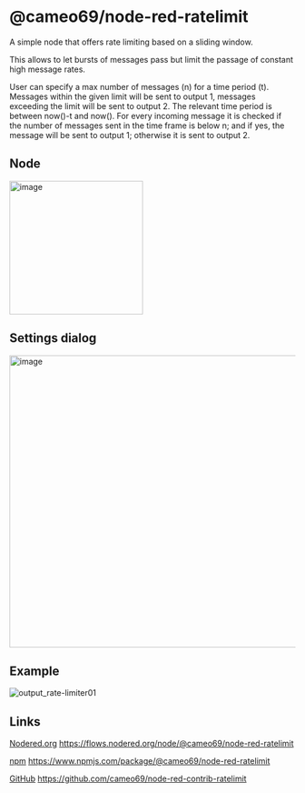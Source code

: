 # @cameo69/node-red-ratelimit
A simple node that offers rate limiting based on a sliding window.

This allows to let bursts of messages pass but limit the passage of constant high message rates.

User can specify a max number of messages (n) for a time period (t).
Messages within the given limit will be sent to output 1, messages exceeding the limit will be sent to output 2.
The relevant time period is between now()-t and now().
For every incoming message it is checked if the number of messages sent in the time frame is below n; and if yes, the message will be sent to output 1; otherwise it is sent to output 2.

## Node

<img width="235" alt="image" src="https://user-images.githubusercontent.com/44269764/225152504-e0ed9da0-5078-44aa-959d-f0a80908a3b2.png">


## Settings dialog

<img width="514" alt="image" src="https://user-images.githubusercontent.com/44269764/225149015-140dd9b2-ccfa-4e42-b1c0-ed1922317599.png">

## Example

![output_rate-limiter01](https://user-images.githubusercontent.com/44269764/225151405-70633686-777a-4feb-a8ae-2521ec78e505.gif)

## Links

[Nodered.org](https://flows.nodered.org/node/@cameo69/node-red-ratelimit) https://flows.nodered.org/node/@cameo69/node-red-ratelimit

[npm](https://www.npmjs.com/package/@cameo69/node-red-ratelimit) https://www.npmjs.com/package/@cameo69/node-red-ratelimit

[GitHub](https://github.com/cameo69/node-red-contrib-ratelimit) https://github.com/cameo69/node-red-contrib-ratelimit
